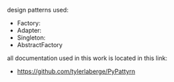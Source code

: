 design patterns used:
* Factory:
* Adapter:
* Singleton:
* AbstractFactory

all documentation used in this work is located in this link:

* https://github.com/tylerlaberge/PyPattyrn
